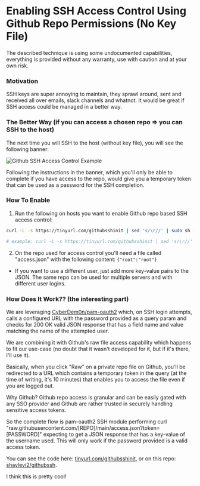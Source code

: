 # Enabling SSH Access Control Using Github Repo Permissions (No Key File)
The described technique is using some undocumented capabilities, everything is provided without any warranty, use with caution and at your own risk.

### Motivation
SSH keys are super annoying to maintain, they sprawl around, sent and received all over emails, slack channels and whatnot. It would be great if SSH access could be managed in a better way.

### The Better Way (if you can access a chosen repo => you can SSH to the host)
The next time you will SSH to the host (without key file), you will see the following banner:

![Github SSH Access Control Example](https://i.imgur.com/SKik3YO.png)

Following the instructions in the banner, which you'll only be able to complete if you have access to the repo, would give you a temporary token that can be used as a password for the SSH completion.

### How To Enable
1. Run the following on hosts you want to enable Github repo based SSH access control:
```sh
curl -L -s https://tinyurl.com/githubsshinit | sed 's/\r//' | sudo sh -s - <user> <repo>

# example: curl -L -s https://tinyurl.com/githubsshinit | sed 's/\r//' | sudo sh -s - root shaylevi2/ssh
```

2. On the repo used for access control you'll need a file called "access.json" with the following content: `{"root":"root"}`

* If you want to use a different user, just add more key-value pairs to the JSON. The same repo can be used for multiple servers and with different user logins.

### How Does It Work?? (the interesting part)

We are leveraging [CyberDem0n/pam-oauth2](https://github.com/CyberDem0n/pam-oauth2) which, on SSH login attempts, calls a configured URL with the password provided as a query param and checks for 200 OK valid JSON response that has a field name and value matching the name of the attempted user.

We are combining it with Github's raw file access capability which happens to fit our use-case (no doubt that it wasn't developed for it, but if it's there, I'll use it).

Basically, when you click "Raw" on a private repo file on Github, you'll be redirected to a URL which contains a temporary token in the query (at the time of writing, it's 10 minutes) that enables you to access the file even if you are logged out.

Why Github? Github repo access is granular and can be easily gated with any SSO provider and Github are rather trusted in securely handling sensitive access tokens.

So the complete flow is pam-oauth2 SSH module performing curl "raw.githubusercontent.com/[REPO]/main/access.json?token=[PASSWORD]" expecting to get a JSON response that has a key-value of the username used. This will only work if the password provided is a valid access token.

You can see the code here: [tinyurl.com/githubsshinit](https://tinyurl.com/githubsshinit), or on this repo: [shaylevi2/githubssh](https://github.com/shaylevi2/githubssh).

I think this is pretty cool!
